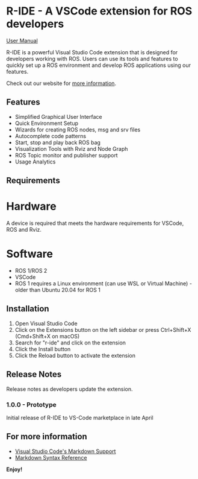 # R-IDE - A VSCode extension for ROS developers

[User Manual](https://github.com/domsoos/r-ide/blob/af66824d9abf3c1eb8f686f3612430d8b713b809/UserManual.md) 

R-IDE is a powerful Visual Studio Code extension that is designed for developers working with ROS. Users can use its tools and features to quickly set up a ROS environment and develop ROS applications using our features.
    
Check out our website for [more information](https://jpete020.github.io/team-orange/#/).

## Features

* Simplified Graphical User Interface
* Quick Environment Setup
* Wizards for creating ROS nodes, msg and srv files
* Autocomplete code patterns
* Start, stop and play back ROS bag
* Visualization Tools with Rviz and Node Graph
* ROS Topic monitor and publisher support
* Usage Analytics

## Requirements
# Hardware  

A device is required that meets the hardware requirements for VSCode, ROS and Rviz.  

# Software

* ROS 1/ROS 2  
* VSCode  
* ROS 1 requires a Linux environment (can use WSL or Virtual Machine) - older than Ubuntu 20.04 for ROS 1  

## Installation

1. Open Visual Studio Code  
2. Click on the Extensions button on the left sidebar or press Ctrl+Shift+X (Cmd+Shift+X on macOS)  
3. Search for "r-ide" and click on the extension  
4. Click the Install button  
5. Click the Reload button to activate the extension

## Release Notes

Release notes as developers update the extension.

### 1.0.0 - Prototype

Initial release of R-IDE to VS-Code marketplace in late April


## For more information

* [Visual Studio Code's Markdown Support](http://code.visualstudio.com/docs/languages/markdown)
* [Markdown Syntax Reference](https://help.github.com/articles/markdown-basics/)

**Enjoy!**
